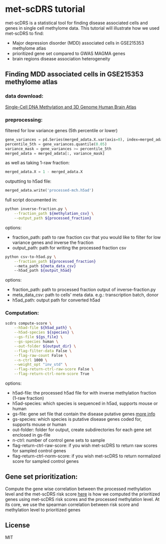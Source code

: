# met-scDRS tutorial

met-scDRS is a statistical tool for finding disease associated cells and genes in single cell methylome data.
This tutorial will illustrate how we used met-scDRS to find:

- Major depression disorder (MDD) associated cells in GSE215353 methylome atlas
- prioritized gene set compared to GWAS MAGMA genes
- brain regions disease association heterogeneity

## Finding MDD associated cells in GSE215353 methylome atlas
### data download:
[Single-Cell DNA Methylation and 3D Genome Human Brain Atlas](https://cellxgene.cziscience.com/collections/fdebfda9-bb9a-4b4b-97e5-651097ea07b0)

### preprocessing:
filtered for low variance genes (5th percentile or lower)
```py
gene_variances = pd.Series(merged_adata.X.var(axis=0), index=merged_adata.var_names)
percentile_5th = gene_variances.quantile(0.05)
variance_mask = gene_variances >= percentile_5th
merged_adata = merged_adata[:, variance_mask]
```

as well as taking 1-raw fraction:
```py
merged_adata.X = 1 - merged_adata.X
```

outputting to h5ad file:
```py
merged_adata.write('processed-mch.h5ad')
```

full script documented in:
```sh
python inverse-fraction.py \
    --fraction_path ${methylation_csv} \
    --output_path ${processed_fraction}

```
options:
 - fraction_path: path to raw fraction csv that you would like to filter for low variance genes and inverse the fraction
 - output_path: path for writing the processed fraction csv

```sh
python csv-to-h5ad.py \
    --fraction_path ${processed_fraction}
    --meta_path ${meta_data_csv}
    --h5ad_path ${output_h5ad}
```
options:
 - fraction_path: path to processed fraction output of inverse-fraction.py
 - meta_data_csv: path to cells' meta data. e.g.: transcription batch, donor
 - h5ad_path: output path for converted h5ad

### Computation:
```sh
scdrs compute-score \
    --h5ad-file ${h5ad_path} \
    --h5ad-species ${species} \
    --gs-file ${gs_file} \
    --gs-species human \
    --out-folder ${output_dir} \
    --flag-filter-data False \
    --flag-raw-count False \
    --n-ctrl 1000 \
    --weight_opt "inv_std" \
    --flag-return-ctrl-raw-score False \
    --flag-return-ctrl-norm-score True
```
options:
 - h5ad-file: the processed h5ad file for with inverse methylation fraction (1-raw fraction)
 - h5ad-species: which species is sequenced in h5ad, supports mouse or human
 - gs-file: gene set file that contain the disease putative genes [more info](https://martinjzhang.github.io/scDRS/file_format.html)
 - gs-species: which species is putative disease genes coded for, supports mouse or human
 - out-folder: folder for output, create subdirectories for each gene set enclosed in gs-file
 - n-ctrl: number of control gene sets to sample
 - flag-return-ctrl-raw-score: if you wish met-scDRS to return raw scores for sampled control genes
 - flag-return-ctrl-norm-score: if you wish met-scDRS to return normalized score for sampled control genes

## Gene set prioritization:
Compute the gene wise correlation between the processed methylation level and the met-scDRS risk score
[here](https://github.com/xinzhe-ucla/scDRS-applications/blob/main/code/GSE215353/production/v2.0/visualization/GO-enrichment.R) is how we computed the prioritized genes using met-scDRS risk scores and the processed methylation level. At its core, we use the spearman correlation between risk score and methylation level to prioritized genes


## License

MIT

